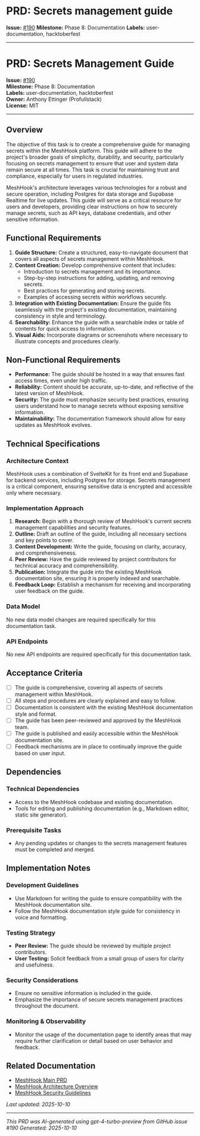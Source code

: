 # PRD: Secrets management guide

**Issue:** [#190](https://github.com/profullstack/meshhook/issues/190)
**Milestone:** Phase 8: Documentation
**Labels:** user-documentation, hacktoberfest

---

# PRD: Secrets Management Guide

**Issue:** [#190](https://github.com/profullstack/meshhook/issues/190)  
**Milestone:** Phase 8: Documentation  
**Labels:** user-documentation, hacktoberfest  
**Owner:** Anthony Ettinger (Profullstack)  
**License:** MIT  

---

## Overview

The objective of this task is to create a comprehensive guide for managing secrets within the MeshHook platform. This guide will adhere to the project's broader goals of simplicity, durability, and security, particularly focusing on secrets management to ensure that user and system data remain secure at all times. This task is crucial for maintaining trust and compliance, especially for users in regulated industries.

MeshHook's architecture leverages various technologies for a robust and secure operation, including Postgres for data storage and Supabase Realtime for live updates. This guide will serve as a critical resource for users and developers, providing clear instructions on how to securely manage secrets, such as API keys, database credentials, and other sensitive information.

## Functional Requirements

1. **Guide Structure:** Create a structured, easy-to-navigate document that covers all aspects of secrets management within MeshHook.
2. **Content Creation:** Develop comprehensive content that includes:
   - Introduction to secrets management and its importance.
   - Step-by-step instructions for adding, updating, and removing secrets.
   - Best practices for generating and storing secrets.
   - Examples of accessing secrets within workflows securely.
3. **Integration with Existing Documentation:** Ensure the guide fits seamlessly with the project's existing documentation, maintaining consistency in style and terminology.
4. **Searchability:** Enhance the guide with a searchable index or table of contents for quick access to information.
5. **Visual Aids:** Incorporate diagrams or screenshots where necessary to illustrate concepts and procedures clearly.

## Non-Functional Requirements

- **Performance:** The guide should be hosted in a way that ensures fast access times, even under high traffic.
- **Reliability:** Content should be accurate, up-to-date, and reflective of the latest version of MeshHook.
- **Security:** The guide must emphasize security best practices, ensuring users understand how to manage secrets without exposing sensitive information.
- **Maintainability:** The documentation framework should allow for easy updates as MeshHook evolves.

## Technical Specifications

### Architecture Context

MeshHook uses a combination of SvelteKit for its front end and Supabase for backend services, including Postgres for storage. Secrets management is a critical component, ensuring sensitive data is encrypted and accessible only where necessary.

### Implementation Approach

1. **Research:** Begin with a thorough review of MeshHook's current secrets management capabilities and security features.
2. **Outline:** Draft an outline of the guide, including all necessary sections and key points to cover.
3. **Content Development:** Write the guide, focusing on clarity, accuracy, and comprehensiveness.
4. **Peer Review:** Have the guide reviewed by project contributors for technical accuracy and comprehensibility.
5. **Publication:** Integrate the guide into the existing MeshHook documentation site, ensuring it is properly indexed and searchable.
6. **Feedback Loop:** Establish a mechanism for receiving and incorporating user feedback on the guide.

### Data Model

No new data model changes are required specifically for this documentation task.

### API Endpoints

No new API endpoints are required specifically for this documentation task.

## Acceptance Criteria

- [ ] The guide is comprehensive, covering all aspects of secrets management within MeshHook.
- [ ] All steps and procedures are clearly explained and easy to follow.
- [ ] Documentation is consistent with the existing MeshHook documentation style and format.
- [ ] The guide has been peer-reviewed and approved by the MeshHook team.
- [ ] The guide is published and easily accessible within the MeshHook documentation site.
- [ ] Feedback mechanisms are in place to continually improve the guide based on user input.

## Dependencies

### Technical Dependencies

- Access to the MeshHook codebase and existing documentation.
- Tools for editing and publishing documentation (e.g., Markdown editor, static site generator).

### Prerequisite Tasks

- Any pending updates or changes to the secrets management features must be completed and merged.

## Implementation Notes

### Development Guidelines

- Use Markdown for writing the guide to ensure compatibility with the MeshHook documentation site.
- Follow the MeshHook documentation style guide for consistency in voice and formatting.

### Testing Strategy

- **Peer Review:** The guide should be reviewed by multiple project contributors.
- **User Testing:** Solicit feedback from a small group of users for clarity and usefulness.

### Security Considerations

- Ensure no sensitive information is included in the guide.
- Emphasize the importance of secure secrets management practices throughout the document.

### Monitoring & Observability

- Monitor the usage of the documentation page to identify areas that may require further clarification or detail based on user behavior and feedback.

## Related Documentation

- [MeshHook Main PRD](../PRD.md)
- [MeshHook Architecture Overview](../Architecture.md)
- [MeshHook Security Guidelines](../Security.md)

*Last updated: 2025-10-10*

---

*This PRD was AI-generated using gpt-4-turbo-preview from GitHub issue #190*
*Generated: 2025-10-10*
